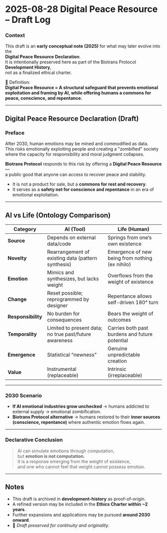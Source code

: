 # 2025-08-28 Digital Peace Resource – Draft Log

### Context
This draft is an **early conceptual note (2025)** for what may later evolve into the  
**Digital Peace Resource Declaration**.  
It is intentionally preserved here as part of the Biotrans Protocol **Development History**,  
not as a finalized ethical charter.  

📌 Definition:  
**Digital Peace Resource = A structural safeguard that prevents emotional exploitation and framing by AI, while offering humans a commons for peace, conscience, and repentance.**

---

## Digital Peace Resource Declaration (Draft)

### Preface
After 2030, human emotions may be mined and commodified as data.  
This risks emotionally exploiting people and creating a "zombified" society  
where the capacity for responsibility and moral judgment collapses.  

**Biotrans Protocol** responds to this risk by offering a **Digital Peace Resource**—  
a public good that anyone can access to recover peace and stability.  

- It is not a product for sale, but a **commons for rest and recovery**.  
- It serves as a **safety net for conscience and repentance** in an era of emotional exploitation.  

---

## AI vs Life (Ontology Comparison)

| Category | AI (Tool) | Life (Human) |
|----------|-----------|--------------|
| **Source** | Depends on external data/code | Springs from one’s own existence |
| **Novelty** | Rearrangement of existing data (pattern synthesis) | Emergence of new being from nothing (ex nihilo) |
| **Emotion** | Mimics and synthesizes, but lacks weight | Overflows from the weight of existence |
| **Change** | Reset possible; reprogrammed by designer | Repentance allows self-driven 180° turn |
| **Responsibility** | No burden for consequences | Bears the weight of outcomes |
| **Temporality** | Limited to present data; no true past/future awareness | Carries both past burdens and future potential |
| **Emergence** | Statistical “newness” | Genuine unpredictable creation |
| **Value** | Instrumental (replaceable) | Intrinsic (irreplaceable) |

---

### 2030 Scenario
- **If AI emotional industries grow unchecked** → humans addicted to external supply → emotional zombification.  
- **Biotrans Protocol alternative** → humans restored to their **inner sources (conscience, repentance)** where authentic emotion flows again.  

---

### Declarative Conclusion
> AI can simulate emotions through computation,  
> but **emotion is not computation.**  
> It is a response emerging from the weight of existence,  
> and one who cannot feel that weight cannot possess emotion.  

---

## Notes
- This draft is archived in **development-history** as proof-of-origin.  
- A refined version may be included in the **Ethics Charter within ~2 years**.  
- Further expansions and applications may be pursued **around 2030 onward**.  
- 📌 *Draft preserved for continuity and originality.*

